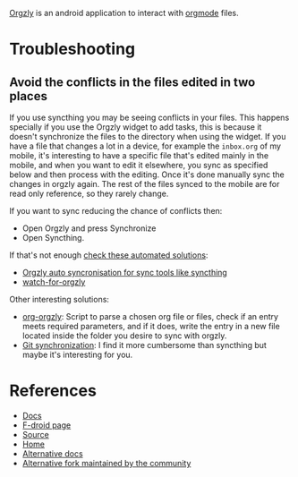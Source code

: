 [Orgzly](https://orgzly.com/) is an android application to interact with [orgmode](orgmode.md) files.

# Troubleshooting

## Avoid the conflicts in the files edited in two places

If you use syncthing you may be seeing conflicts in your files. This happens specially if you use the Orgzly widget to add tasks, this is because it doesn't synchronize the files to the directory when using the widget. If you have a file that changes a lot in a device, for example the `inbox.org` of my mobile, it's interesting to have a specific file that's edited mainly in the mobile, and when you want to edit it elsewhere, you sync as specified below and then process with the editing. Once it's done manually sync the changes in orgzly again. The rest of the files synced to the mobile are for read only reference, so they rarely change.

If you want to sync reducing the chance of conflicts then:

- Open Orgzly and press Synchronize
- Open Syncthing.

If that's not enough [check these automated solutions](https://github.com/orgzly/orgzly-android/issues/8):

- [Orgzly auto syncronisation for sync tools like syncthing](https://gist.github.com/fabian-thomas/6f559d0b0d26737cf173e41cdae5bfc8)
- [watch-for-orgzly](https://gitlab.com/doak/orgzly-watcher/-/blob/master/watch-for-orgzly?ref_type=heads)


Other interesting solutions:

- [org-orgzly](https://codeberg.org/anoduck/org-orgzly): Script to parse a chosen org file or files, check if an entry meets required parameters, and if it does, write the entry in a new file located inside the folder you desire to sync with orgzly.
- [Git synchronization](https://github.com/orgzly/orgzly-android/issues/24): I find it more cumbersome than syncthing but maybe it's interesting for you.

# References

- [Docs](https://orgzly.com/docs)
- [F-droid page](https://f-droid.org/app/com.orgzly)
- [Source](https://github.com/orgzly/orgzly-android)
- [Home](https://orgzly.com/)
- [Alternative docs](https://github.com/orgzly/documentation)
- [Alternative fork maintained by the community](https://github.com/orgzly-revived/orgzly-android-revived)
